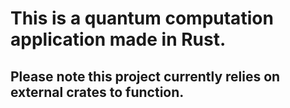 # This is a quantum computation application made in Rust.

## Please note this project currently relies on external crates to function.


